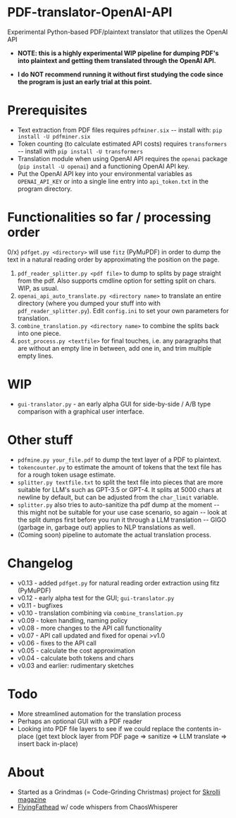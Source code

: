 # PDF-translator-OpenAI-API
Experimental Python-based PDF/plaintext translator that utilizes the OpenAI API

- **NOTE: this is a highly experimental WIP pipeline for dumping PDF's into plaintext and getting them translated through the OpenAI API.**

- **I do NOT recommend running it without first studying the code since the program is just an early trial at this point.**

# Prerequisites
- Text extraction from PDF files requires `pdfminer.six` -- install with: `pip install -U pdfminer.six`
- Token counting (to calculate estimated API costs) requires `transformers` -- install with `pip install -U transformers`
- Translation module when using OpenAI API requires the `openai` package (`pip install -U openai`) and a functioning OpenAI API key.
- Put the OpenAI API key into your environmental variables as `OPENAI_API_KEY` or into a single line entry into `api_token.txt` in the program directory.

# Functionalities so far / processing order

0/x) `pdfget.py <directory>` will use `fitz` (PyMuPDF) in order to dump the text in a natural reading order by approximating the position on the page.
1) `pdf_reader_splitter.py <pdf file>` to dump to splits by page straight from the pdf. Also supports cmdline option for setting split on chars. WIP, as usual.
2) `openai_api_auto_translate.py <directory name>` to translate an entire directory (where you dumped your stuff into with `pdf_reader_splitter.py`). Edit `config.ini` to set your own parameters for translation.
3) `combine_translation.py <directory name>` to combine the splits back into one piece.
4) `post_process.py <textfile>` for final touches, i.e. any paragraphs that are without an empty line in between, add one in, and trim multiple empty lines.

# WIP
- `gui-translator.py` - an early alpha GUI for side-by-side / A/B type comparison with a graphical user interface.

# Other stuff

- `pdfmine.py your_file.pdf` to dump the text layer of a PDF to plaintext.
- `tokencounter.py` to estimate the amount of tokens that the text file has for a rough token usage estimate.
- `splitter.py textfile.txt` to split the text file into pieces that are more suitable for LLM's such as GPT-3.5 or GPT-4. It splits at 5000 chars at newline by default, but can be adjusted from the `char_limit` variable.
- `splitter.py` also tries to auto-sanitize tha pdf dump at the moment -- this might not be suitable for your use case scenario, so again -- look at the split dumps first before you run it through a LLM translation -- GIGO (garbage in, garbage out) applies to NLP translations as well.
- (Coming soon) pipeline to automate the actual translation process.

# Changelog
- v0.13 - added `pdfget.py` for natural reading order extraction using fitz (PyMuPDF)
- v0.12 - early alpha test for the GUI; `gui-translator.py`
- v0.11 - bugfixes
- v0.10 - translation combining via `combine_translation.py`
- v0.09 - token handling, naming policy
- v0.08 - more changes to the API call functionality
- v0.07 - API call updated and fixed for openai >v1.0
- v0.06 - fixes to the API call
- v0.05 - calculate the cost approximation
- v0.04 - calculate both tokens and chars
- v0.03 and earlier: rudimentary sketches

# Todo
- More streamlined automation for the translation process
- Perhaps an optional GUI with a PDF reader
- Looking into PDF file layers to see if we could replace the contents in-place (get text block layer from PDF page => sanitize => LLM translate => insert back in-place)

# About

- Started as a Grindmas (= Code-Grinding Christmas) project for [Skrolli magazine](https://skrolli.fi)
- [FlyingFathead](https://github.com/FlyingFathead) w/ code whispers from ChaosWhisperer
